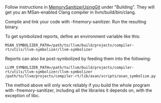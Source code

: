 Follow instructions in [MemorySanitizerUsingGit](MemorySanitizerUsingGit) under "Building". They will get you an MSan-enabled Clang compiler in llvm/build/bin/clang.

Compile and link your code with -fmemory-sanitizer. Run the resulting binary.

To get symbolized reports, define an environment variable like this:
```
MSAN_SYMBOLIZER_PATH=/path/to/llvm/build/projects/compiler-rt/utils/llvm-symbolizer/llvm-symbolizer
```

Reports can also be post-symbolized by feeding them into the following:
```
LLVM_SYMBOLIZER_PATH=/path/to/llvm/build/projects/compiler-rt/utils/llvm-symbolizer/llvm-symbolizer /path/to/llvm/projects/compiler-rt/lib/asan/scripts/asan_symbolize.py
```

The method above will only work reliably if you build the whole program with -fmemory-sanitizer, including all the libraries it depends on, with the exception of libc.